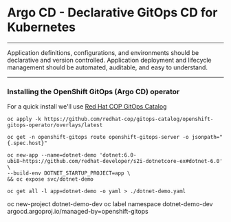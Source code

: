 # Argo CD - Declarative GitOps CD for Kubernetes

---
Application definitions, configurations, and environments should be declarative and version controlled. Application deployment and lifecycle management should be automated, auditable, and easy to understand.

---

### Installing the OpenShift GitOps (Argo CD) operator
For a quick install we'll use [Red Hat COP GitOps Catalog](https://github.com/redhat-cop/gitops-catalog/tree/main/openshift-gitops-operator)

```shell
oc apply -k https://github.com/redhat-cop/gitops-catalog/openshift-gitops-operator/overlays/latest
```

```shell
oc get -n openshift-gitops route openshift-gitops-server -o jsonpath="{.spec.host}"
```

```shell
oc new-app --name=dotnet-demo 'dotnet:6.0-ubi8~https://github.com/redhat-developer/s2i-dotnetcore-ex#dotnet-6.0' \
--build-env DOTNET_STARTUP_PROJECT=app \
&& oc expose svc/dotnet-demo
```

```shell
oc get all -l app=dotnet-demo -o yaml > ./dotnet-demo.yaml
```

oc new-project dotnet-demo-dev
oc label namespace dotnet-demo-dev argocd.argoproj.io/managed-by=openshift-gitops